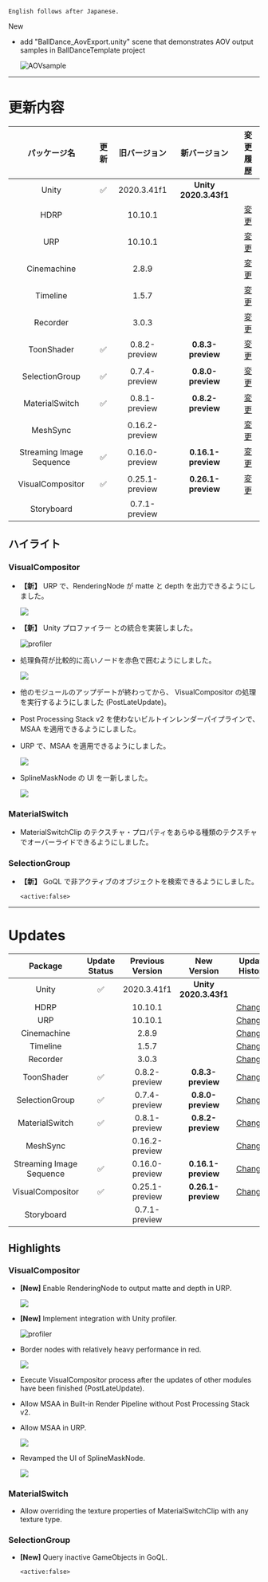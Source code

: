 ```
English follows after Japanese.
```

New
* add "BallDance_AovExport.unity" scene that demonstrates AOV output samples in BallDanceTemplate project
 
  ![AOVsample](https://user-images.githubusercontent.com/71803280/214796666-a2e2a580-0140-48b4-b745-ec121f29241c.png)

---

# 更新内容

|**パッケージ名**|**更新**|**旧バージョン**|**新バージョン**|**変更履歴**|
| :-: | :-: | :-: | :-: | :-: |
|Unity|:white_check_mark:|2020.3.41f1|**Unity 2020.3.43f1**||
|HDRP||10.10.1||[変更](https://docs.unity3d.com/Packages/com.unity.render-pipelines.high-definition@10.10/changelog/CHANGELOG.html) |
|URP||10.10.1||[変更](https://docs.unity3d.com/Packages/com.unity.render-pipelines.universal@10.10/changelog/CHANGELOG.html)|
|Cinemachine||2.8.9||[変更](https://docs.unity3d.com/Packages/com.unity.cinemachine@2.8/changelog/CHANGELOG.html)|
|Timeline||1.5.7||[変更](https://docs.unity3d.com/Packages/com.unity.timeline@1.5/changelog/CHANGELOG.html)|
|Recorder||3.0.3||[変更](https://docs.unity3d.com/Packages/com.unity.recorder@3.0/changelog/CHANGELOG.html)|
|ToonShader|:white_check_mark:|0.8.2-preview|**0.8.3-preview**|[変更](https://docs.unity3d.com/Packages/com.unity.toonshader@0.8/changelog/CHANGELOG.html)|
|SelectionGroup|:white_check_mark:|0.7.4-preview|**0.8.0-preview**|[変更](https://docs.unity3d.com/Packages/com.unity.selection-groups@0.8/changelog/CHANGELOG.html)|
|MaterialSwitch|:white_check_mark:|0.8.1-preview|**0.8.2-preview**|[変更](https://docs.unity3d.com/Packages/com.unity.material-switch@0.8/changelog/CHANGELOG.html)|
|MeshSync||0.16.2-preview||[変更](https://docs.unity3d.com/ja/Packages/com.unity.meshsync@0.16/changelog/CHANGELOG.html)|
|Streaming Image Sequence|:white_check_mark:|0.16.0-preview|**0.16.1-preview**|[変更](https://docs.unity3d.com/Packages/com.unity.streaming-image-sequence@0.16/changelog/CHANGELOG.html)|
|VisualCompositor|:white_check_mark:|0.25.1-preview|**0.26.1-preview**|[変更](https://docs.unity3d.com/Packages/com.unity.visual-compositor@0.26/changelog/CHANGELOG.html)|
|Storyboard||0.7.1-preview|||

## **ハイライト**

### **VisualCompositor**

* **【新】** URP で、RenderingNode が matte と depth を出力できるようにしました。

  ![](https://user-images.githubusercontent.com/71803280/213374633-a090c2cb-cf68-4044-948e-5d94612d3141.png)

* **【新】** Unity プロファイラー との統合を実装しました。

  ![profiler](https://user-images.githubusercontent.com/71803280/213129643-eae056ab-2112-479e-b6a9-3e3ee316471b.png)

* 処理負荷が比較的に高いノードを赤色で囲むようにしました。

  ![](https://user-images.githubusercontent.com/71803280/213129544-233af8a2-23c2-4fff-bf77-73225d44b56c.png)

* 他のモジュールのアップデートが終わってから、 VisualCompositor の処理を実行するようにしました (PostLateUpdate)。

* Post Processing Stack v2 を使わないビルトインレンダーパイプラインで、MSAA を適用できるようにしました。

* URP で、MSAA を適用できるようにしました。

  ![](https://user-images.githubusercontent.com/71803280/214222899-c354a297-64bc-43eb-a463-a145f09626ea.png)


* SplineMaskNode の UI を一新しました。

  ![](https://user-images.githubusercontent.com/71803280/213129858-28308fec-173f-47a2-a29a-4da3b4575fc4.png)

### **MaterialSwitch**

* MaterialSwitchClip のテクスチャ・プロパティをあらゆる種類のテクスチャでオーバーライドできるようにしました。

### **SelectionGroup**

* **【新】** GoQL で非アクティブのオブジェクトを検索できるようにしました。
  ```
  <active:false>
  ``` 

---

# Updates

|**Package**|**Update Status**|**Previous Version**|**New Version**|**Update History**|
| :-: | :-: | :-: | :-: | :-: |
|Unity|:white_check_mark:|2020.3.41f1|**Unity 2020.3.43f1**||
|HDRP||10.10.1||[Changes](https://docs.unity3d.com/Packages/com.unity.render-pipelines.high-definition@10.10/changelog/CHANGELOG.html) |
|URP||10.10.1||[Changes](https://docs.unity3d.com/Packages/com.unity.render-pipelines.universal@10.10/changelog/CHANGELOG.html)|
|Cinemachine||2.8.9||[Changes](https://docs.unity3d.com/Packages/com.unity.cinemachine@2.8/changelog/CHANGELOG.html)|
|Timeline||1.5.7||[Changes](https://docs.unity3d.com/Packages/com.unity.timeline@1.5/changelog/CHANGELOG.html)|
|Recorder||3.0.3||[Changes](https://docs.unity3d.com/Packages/com.unity.recorder@3.0/changelog/CHANGELOG.html)|
|ToonShader|:white_check_mark:|0.8.2-preview|**0.8.3-preview**|[Changes](https://docs.unity3d.com/Packages/com.unity.toonshader@0.8/changelog/CHANGELOG.html)|
|SelectionGroup|:white_check_mark:|0.7.4-preview|**0.8.0-preview**|[Changes](https://docs.unity3d.com/Packages/com.unity.selection-groups@0.8/changelog/CHANGELOG.html)|
|MaterialSwitch|:white_check_mark:|0.8.1-preview|**0.8.2-preview**|[Changes](https://docs.unity3d.com/Packages/com.unity.material-switch@0.8/changelog/CHANGELOG.html)|
|MeshSync||0.16.2-preview||[Changes](https://docs.unity3d.com/ja/Packages/com.unity.meshsync@0.16/changelog/CHANGELOG.html)|
|Streaming Image Sequence|:white_check_mark:|0.16.0-preview|**0.16.1-preview**|[Changes](https://docs.unity3d.com/Packages/com.unity.streaming-image-sequence@0.16/changelog/CHANGELOG.html)|
|VisualCompositor|:white_check_mark:|0.25.1-preview|**0.26.1-preview**|[Changes](https://docs.unity3d.com/Packages/com.unity.visual-compositor@0.26/changelog/CHANGELOG.html)|
|Storyboard||0.7.1-preview|||

## **Highlights**

### **VisualCompositor**

* **[New]** Enable RenderingNode to output matte and depth in URP.

  ![](https://user-images.githubusercontent.com/71803280/213374633-a090c2cb-cf68-4044-948e-5d94612d3141.png)

* **[New]** Implement integration with Unity profiler.

  ![profiler](https://user-images.githubusercontent.com/71803280/213129643-eae056ab-2112-479e-b6a9-3e3ee316471b.png)

* Border nodes with relatively heavy performance in red.

  ![](https://user-images.githubusercontent.com/71803280/213129544-233af8a2-23c2-4fff-bf77-73225d44b56c.png)

* Execute VisualCompositor process after the updates of other modules have been finished (PostLateUpdate).

* Allow MSAA in Built-in Render Pipeline without Post Processing Stack v2.

* Allow MSAA in URP.

  ![](https://user-images.githubusercontent.com/71803280/214222899-c354a297-64bc-43eb-a463-a145f09626ea.png)

* Revamped the UI of SplineMaskNode.

  ![](https://user-images.githubusercontent.com/71803280/213129858-28308fec-173f-47a2-a29a-4da3b4575fc4.png)


### **MaterialSwitch**

* Allow overriding the texture properties of MaterialSwitchClip with any texture type.

### **SelectionGroup**

* **[New]** Query inactive GameObjects in GoQL.
  ```
  <active:false>
  ``` 




